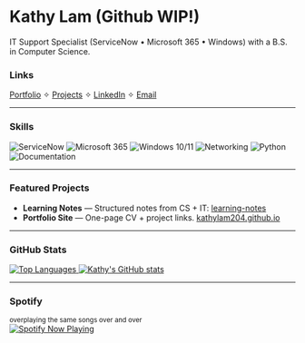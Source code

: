 # Kathy Lam (Github WIP!)

IT Support Specialist (ServiceNow • Microsoft 365 • Windows) with a B.S. in Computer Science.

### Links
[Portfolio](https://kathylam204.github.io) ✧ [Projects](https://github.com/kathylam204/project-listing) ✧ [LinkedIn](https://www.linkedin.com/in/klam204) ✧ [Email](mailto:kathylambusiness@gmail.com)

---

### Skills
![ServiceNow](https://img.shields.io/badge/ServiceNow-ITSM-0f4c81)
![Microsoft 365](https://img.shields.io/badge/Microsoft%20365-Admin-217346)
![Windows 10/11](https://img.shields.io/badge/Windows-10%2F11-0078D4)
![Networking](https://img.shields.io/badge/Networking-DNS%20%7C%20DHCP%20%7C%20VPN-555)
![Python](https://img.shields.io/badge/Python-Utilities-3776AB)
![Documentation](https://img.shields.io/badge/KB-Authoring-795548)
<!--![Active Directory](https://img.shields.io/badge/Active%20Directory-User%20Mgmt-0a66c2)-->
<!--![PowerShell](https://img.shields.io/badge/PowerShell-Scripting-2f74c0)-->
<!--![Azure](https://img.shields.io/badge/Azure-Fundamentals-0078D4)-->
---

### Featured Projects
 <!--
- **PowerShell Automation** — System info collector, mock AD user creation from CSV, folder backup with timestamps.  
`PowerShell • Windows • Automation`  
`powershell-automation` [](link when ready)

- **Windows Troubleshooting KBs** — Outlook sync, printer offline, Wi-Fi issues, MFA/365 fixes; each with steps & commands.  
`Documentation • Support Workflows`  
`windows-troubleshooting` [](link when ready)

- **ServiceNow Case Studies** — Incident vs. request, prioritization, SLA handling, escalation & closure comments (sanitized).  
`ITIL • ITSM • Communication`  
`servicenow-case-studies` [](link when ready)

- **Azure Lab Notes** — Create a VM with Azure CLI/PowerShell, RDP, NSG basics; command outputs included.  
`Azure • IaaS • CLI`  
`azure-lab` [](link when ready)
-->
- **Learning Notes** — Structured notes from CS + IT: [learning-notes](https://github.com/kathylam204/learning-notes)
- **Portfolio Site** — One-page CV + project links.  [kathylam204.github.io](https://kathylam204.github.io)

---

### GitHub Stats
<a href="https://github.com/kathylam204" align="left"><img src="https://github-readme-stats.vercel.app/api/top-langs/?username=kathylam204&langs_count=10&title_color=0891b2&text_color=ffffff&icon_color=0891b2&bg_color=0c1017&hide_border=true&locale=en&custom_title=Top%20%Languages" alt="Top Languages" />
<a href="https://github.com/kathylam204">
  <img src="https://github-readme-stats.vercel.app/api?username=kathylam204&show_icons=true&count_private=true&bg_color=0c1017&text_color=ffffff&title_color=0891b2&icon_color=0891b2&hide_border=true" alt="Kathy's GitHub stats" />
</a>

---

### Spotify
<sub>overplaying the same songs over and over</sub><br>
<a href="https://spotify-github-profile.kittinanx.com/api/view?uid=cutechibi204&redirect=true">
  <img src="https://spotify-github-profile.kittinanx.com/api/view?uid=cutechibi204&cover_image=true&theme=natemoo-re&show_offline=false&background_color=000000&interchange=true&bar_color=4375ea&bar_color_cover=false" alt="Spotify Now Playing"/>
</a>
